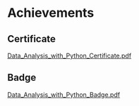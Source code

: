 

# Achievements
## Certificate
[Data_Analysis_with_Python_Certificate.pdf](https://prod-files-secure.s3.us-west-2.amazonaws.com/03e82b26-cccb-4906-bb56-adabcbdc0655/1aa3a050-2338-4a85-85d5-899bad17a31c/Data_Analysis_with_Python_Certificate.pdf?X-Amz-Algorithm=AWS4-HMAC-SHA256&X-Amz-Content-Sha256=UNSIGNED-PAYLOAD&X-Amz-Credential=ASIAZI2LB4667BNUZNII%2F20250206%2Fus-west-2%2Fs3%2Faws4_request&X-Amz-Date=20250206T221411Z&X-Amz-Expires=3600&X-Amz-Security-Token=IQoJb3JpZ2luX2VjEE0aCXVzLXdlc3QtMiJIMEYCIQD7YTlFpB7VKRkMlYZKBLSmJvRT%2BZzZAe3MlpqxFytogQIhAORj59CHKNp6SURrWlyLnbm%2BTbT7b7kKeO84JI8U3qkxKv8DCGYQABoMNjM3NDIzMTgzODA1Igweuh0ff75sjbh1ZdUq3AM6VwosNowgad7c%2Bujtd4nab0B7L9iRnzFJQsvQgBPA%2BbG26yYn8kH6qY2inrUs1BawMa1zcVXhybvV9KNGkVawHL56sHnBjvDmgUtXFspNoyqCdKMqkIyiqC8ex%2FQoXON%2Ba5tGbZNpIGBrn0y5Bt3cFAhfTX7pUo%2BD4NZ09yxd7S85uGFoL7cntUtBdWjhcZtouDp2E1ghRoJfgg815RxFuBhZlv%2BHg4CrlkfMRsUbwJelnNso%2Br65E85TofBVw%2BnSzY7jH%2BDmPhiT9q5xXxKrmNYvq9aK9p3eJfFD40UNf6zVnbHt1lQ0sjyD%2FlnXczW1aTnWzZjwJSQde8USLvrrscIPIXUK%2Ft3tYFLRt8%2BmMedLOnExjP1hzwkAVw6f4XqF4AbFMRIRqhOeLaLbogmL4LxtVzaTM5Et%2FneFeIXf2RRqBOvgQCYMVwblW6yLqVujzEc5fk53FThRWA8jnRtG0VNQJgCn4z7aNE%2FhIffObysmqhZ1e%2ByPdag7ma6DlFiRp%2B1FJl6CiUZl%2BDLG94LZ8%2F8tm3B33ickKCN5dVmaEDntyE0IkcX6Wb469SKJqt05RjQLtH29W3V2ruAH%2BRPstRR5wK%2BNhrU5rYtVwC%2F6cJS7sgTGhUM3RajLAjCnuJS9BjqkAWBgOE41HUUkjwtrTwalcZ9kjS8EED4wfh%2B5ZIO9cqW7Sk3IwybbbhvqFuraxq%2FDDia7zYqRpE8TBwL7HflHCKkcmWbvQQA8dTyW2XMDKdhlTYMp3AnMNKXZQXONjfncdJVLacHLwn1I7XdMMF79T7kx9sufVTgmm%2FpjmhBJUZCl8xbneiVRGOw6TFz72QZgv0XsoGooRj4aBB2IXaGTTrCJjzHI&X-Amz-Signature=c9fdf3d6f99e55cc572cabd3d87c31de70fe9b8e0b5633db45c623e03730e549&X-Amz-SignedHeaders=host&x-id=GetObject)
## Badge
[Data_Analysis_with_Python_Badge.pdf](https://prod-files-secure.s3.us-west-2.amazonaws.com/03e82b26-cccb-4906-bb56-adabcbdc0655/4fa9bcf8-b584-40dd-8775-c0bfadf6a6f0/Data_Analysis_with_Python_Badge.pdf?X-Amz-Algorithm=AWS4-HMAC-SHA256&X-Amz-Content-Sha256=UNSIGNED-PAYLOAD&X-Amz-Credential=ASIAZI2LB4667BNUZNII%2F20250206%2Fus-west-2%2Fs3%2Faws4_request&X-Amz-Date=20250206T221411Z&X-Amz-Expires=3600&X-Amz-Security-Token=IQoJb3JpZ2luX2VjEE0aCXVzLXdlc3QtMiJIMEYCIQD7YTlFpB7VKRkMlYZKBLSmJvRT%2BZzZAe3MlpqxFytogQIhAORj59CHKNp6SURrWlyLnbm%2BTbT7b7kKeO84JI8U3qkxKv8DCGYQABoMNjM3NDIzMTgzODA1Igweuh0ff75sjbh1ZdUq3AM6VwosNowgad7c%2Bujtd4nab0B7L9iRnzFJQsvQgBPA%2BbG26yYn8kH6qY2inrUs1BawMa1zcVXhybvV9KNGkVawHL56sHnBjvDmgUtXFspNoyqCdKMqkIyiqC8ex%2FQoXON%2Ba5tGbZNpIGBrn0y5Bt3cFAhfTX7pUo%2BD4NZ09yxd7S85uGFoL7cntUtBdWjhcZtouDp2E1ghRoJfgg815RxFuBhZlv%2BHg4CrlkfMRsUbwJelnNso%2Br65E85TofBVw%2BnSzY7jH%2BDmPhiT9q5xXxKrmNYvq9aK9p3eJfFD40UNf6zVnbHt1lQ0sjyD%2FlnXczW1aTnWzZjwJSQde8USLvrrscIPIXUK%2Ft3tYFLRt8%2BmMedLOnExjP1hzwkAVw6f4XqF4AbFMRIRqhOeLaLbogmL4LxtVzaTM5Et%2FneFeIXf2RRqBOvgQCYMVwblW6yLqVujzEc5fk53FThRWA8jnRtG0VNQJgCn4z7aNE%2FhIffObysmqhZ1e%2ByPdag7ma6DlFiRp%2B1FJl6CiUZl%2BDLG94LZ8%2F8tm3B33ickKCN5dVmaEDntyE0IkcX6Wb469SKJqt05RjQLtH29W3V2ruAH%2BRPstRR5wK%2BNhrU5rYtVwC%2F6cJS7sgTGhUM3RajLAjCnuJS9BjqkAWBgOE41HUUkjwtrTwalcZ9kjS8EED4wfh%2B5ZIO9cqW7Sk3IwybbbhvqFuraxq%2FDDia7zYqRpE8TBwL7HflHCKkcmWbvQQA8dTyW2XMDKdhlTYMp3AnMNKXZQXONjfncdJVLacHLwn1I7XdMMF79T7kx9sufVTgmm%2FpjmhBJUZCl8xbneiVRGOw6TFz72QZgv0XsoGooRj4aBB2IXaGTTrCJjzHI&X-Amz-Signature=ce3712cbdb435ff1156b4841c1df678a184df874c614e58e678f03f7e351f3c2&X-Amz-SignedHeaders=host&x-id=GetObject)
